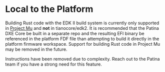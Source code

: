 # Local to the Platform

Building Rust code with the EDK II build system is currently only supported in [Project Mu](https://github.com/microsoft/mu_basecore)
and **not** in tianocore/edk2. It is recommended that the Patina DXE Core be built in a separate repo and the resulting
EFI binary be referenced in the platform FDF file than attempting to build it directly in the platform firmware
workspace. Support for building Rust code in Project Mu may be removed in the future.

Instructions have been removed due to complexity. Reach out to the Patina team if you have a strong need for this
feature.
